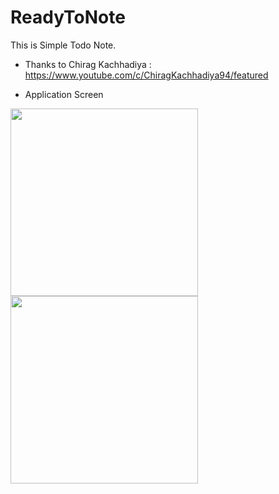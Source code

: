 # ReadyToNote
This is Simple Todo Note.
  
* Thanks to Chirag Kachhadiya : https://www.youtube.com/c/ChiragKachhadiya94/featured

* Application Screen
<div>
<img width="300" src="https://user-images.githubusercontent.com/55890012/87770163-9d01b200-c859-11ea-9e66-5d1dfe3d4444.png">
<img width="300" src="https://user-images.githubusercontent.com/55890012/87470001-18474600-c657-11ea-929c-b70b789fdc11.jpg">

</div>

